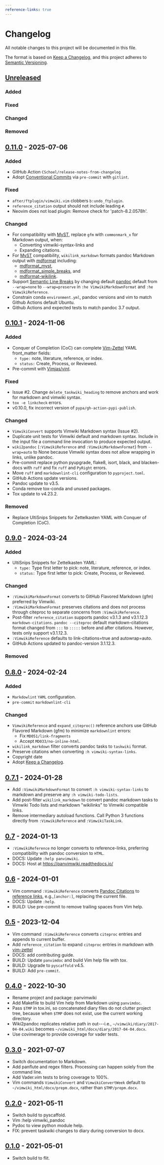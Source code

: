 ```yaml
---
reference-links: true
---
```


# Changelog

<!-- markdownlint-disable MD024 -->

All notable changes to this project will be documented in this file.

The format is based on [Keep a Changelog], and this project adheres to
[Semantic Versioning].

## [Unreleased]

### Added

### Fixed

### Changed

### Removed

## [0.11.0] - 2025-07-06

### Added

- GitHub Action `CSchoel/release-notes-from-changelog`
- Adopt [Conventional Commits]
  via `pre-commit` with `gitlint`.

### Fixed

- `after/ftplugin/vimwiki.vim` clobbers `b:undo_ftplugin`.
- `reference_citation` output should not include leading `#`.
- Neovim does not load plugin: Remove check for 'patch-8.2.0578h'.

### Changed

- For compatibility with [MyST], replace `gfm` with `commonmark_x` for
  Markdown output, when:
  - Converting vimwiki-syntax-links and
  - Expanding citations.
- For [MyST] compatibility, `wikilink_markdown` formats pandoc Markdown
  output with [mdformat] including:
  - [mdformat_myst],
  - [mdformat_simple_breaks], and
  - [mdformat-wikilink].
- Support [Semantic Line Breaks] by changing default [pandoc]
  default from `--wrap=none` to `--wrap=preserve` in
  `:he VimwikiMarkdownFormat` and `:he VimwikiReference`.
- Constrain conda `environment.yml`, pandoc versions and vim to match Github
  Actions default Ubuntu.
- Github Actions and expected tests to match pandoc 3.7 output.

## [0.10.1] - 2024-11-06

### Added

- Conquer of Completion (CoC) can complete
  [Vim-Zettel] YAML front_matter
  fields:
  - `type:` note, literature, reference, or index.
  - `status:` Create, Process, or Reviewed.
- Pre-commit with [Vimjas/vint].

### Fixed

- Issue #2. Change `delete_taskwiki_heading` to remove anchors and work for
  markdown and vimwiki syntax.
- `tox -e linkcheck` errors.
- v0.10.0, fix incorrect version of `pypa/gh-action-pypi-publish`.

### Changed

- `VimwikiConvert` supports Vimwiki Markdown syntax (Issue #2).
- Duplicate unit tests for Vimwiki default and markdown syntax. Include in the
  input file a command line invocation to produce expected output.
- `wiki2pandoc` (`:VimwikiReference` and `:VimwikiMarkdownFormat`) from
  `--wrap=auto` to None because Vimwiki syntax does not allow wrapping in
  links, unlike pandoc.
- Pre-commit replace python pyupgrade, flake8, isort, black, and
  blacken-docs with `ruff` and fix `ruff` and `PyRight` errors.
- Move `ruff` and `markdownlint-cli` configuration to `pyproject.toml`.
- GitHub Actions update versions.
- Pandoc update to v3.5.
- Conda remove tox-conda and unused packages.
- Tox update to v4.23.2.

### Removed

- Replace UltiSnips Snippets for Zettelkasten YAML with Conquer of Completion
  (CoC).

## [0.9.0] - 2024-03-24

### Added

- UltiSnips Snippets for Zettelkasten YAML:
  - `type:` Type first letter to pick: note, literature, reference, or index.
  - `status:` Type first letter to pick: Create, Process, or Reviewed.

### Changed

- `:VimwikiMarkdownFormat` converts to GitHub Flavored Markdown (gfm) preferred
  by Vimwiki.
- `:VimwikiMarkdownFormat` preserves citations and does not process through
  citeproc to separate concerns from `:VimwikiReference`.
- Post-filter `reference_citation` supports pandoc v3.1.3 and v3.1.12.3
  `markdown-citations`. `pandoc --citeproc` default markdown-citations format
  changed from `:::` to `:::::` before and after citations. However, tests only
  support v3.1.12.3.
- `:VimwikiReference` defaults to link-citations=true and autowrap=auto.
- GitHub Actions updated to pandoc-version 3.1.12.3.

### Removed

## [0.8.0] - 2024-02-24

### Added

- `Markdowlint` `YAML` configuration.
- `pre-commit` `markdownlint-cli`

### Changed

- `VimwikiReference` and `expand_citeproc()` reference anchors use GitHub
  Flavored Markdown (gfm) to minimize `markdownlint` errors:
  - Fix `MD051/link-fragments`
  - Accept `MD033/no-inline-html`.
- `wikilink_markdown` filter converts pandoc tasks to `taskwiki` format.
- Preserve citations when converting `:h vimwiki-syntax-links`.
- Copyright date
- Adopt [Keep a Changelog].

## [0.7.1] - 2024-01-28

- Add `:VimwikiMarkdownFormat` to convert `:h vimwiki-syntax-links` to markdown
  and preserve any `:h vimwiki-todo-lists`.
- Add post-filter `wikilink_markdown` to convert pandoc markdown tasks to
  Vimwiki Todo lists and markdown "wikilinks" to Vimwiki compatible links.
- Remove intermediary autoload functions. Call Python 3 functions directly from
  `:VimwikiReference` and `:VimwikiTaskLink`.

## [0.7] - 2024-01-13

- `:VimwikiReference` no longer converts to reference-links, preferring
  compatibility with pandoc conversion to `HTML`.
- DOCS: Update `:help panvimwiki`.
- DOCS: Host at <https://panvimwiki.readthedocs.io/>

## [0.6] - 2024-01-01

- Vim command `:VimwikiReference` converts
  [Pandoc Citations]
  to [reference links],
  e.g.,`[anchor:]`, replacing the current file.
- DOCS: Update `:help`.
- BUILD: Use pre-commit to remove trailing spaces from Vim help.

## [0.5] - 2023-12-04

- Vim command `:VimwikiReference` converts `citeproc` entries and appends to
  current buffer.
- Add `reference_citation` to expand `citeproc` entries in markdown with
  [vim-zettel]
- DOCS: add contributing guide.
- BUILD: Update `panvimdoc` and build Vim help file with tox.
- BUILD: Upgrade to `pyscaffold` v4.5.
- BUILD: Add `pre-commit`.

## [0.4.0] - 2022-10-30

- Rename project and package: panvimwiki
- Add Makefile to build Vim help from Markdown using `panvimdoc`.
- Pass `$TMP` in tox.ini, so concatenated diary files do not clutter project
  tree, because when `$TMP` does not exist, use the current working directory.
- Wiki2pandoc replicates relative path in out---i.e.,
  `~/vimwiki/diary/2017-04-04.wiki` becomes
  `~/vimwiki_html/docx/diary/2017-04-04.docx`.
- Use covimerage to provide coverage for vader tests.

## [0.3.0] - 2021-07-07

- Switch documentation to Markdown.
- Add panflute and regex filters. Processing can happen solely from the command
  line.
- Add Vader.vim tests to bring coverage to 100%.
- Vim commands `VimwikiConvert` and `VimwikiConvertWeek` default to
  `~/vimwiki_html/docx/prepm.docx`, rather than `$TMP/prepm.docx`.

## [0.2.0] - 2021-05-11

- Switch build to pyscaffold.
- Vim :help vimwiki_pandoc
- Pydoc to view python module help.
- FIX: prevent taskwiki changes to diary during conversion to docx.

## [0.1.0] - 2021-05-01

- Switch build to flit.

[0.1.0]: https://github.com/jfishe/panvimwiki/releases/tag/0.1.0
[0.2.0]: https://github.com/jfishe/panvimwiki/compare/0.1.0...0.2.0
[0.3.0]: https://github.com/jfishe/panvimwiki/compare/0.2.0...0.3.0
[0.4.0]: https://github.com/jfishe/panvimwiki/compare/0.3.0...0.4.0
[0.5]: https://github.com/jfishe/panvimwiki/compare/0.4.0...0.5
[0.6]: https://github.com/jfishe/panvimwiki/compare/0.5...0.6
[0.7]: https://github.com/jfishe/panvimwiki/compare/0.6...0.7
[0.7.1]: https://github.com/jfishe/panvimwiki/compare/0.7...0.7.1
[0.8.0]: https://github.com/jfishe/panvimwiki/compare/0.7.1...0.8.0
[0.9.0]: https://github.com/jfishe/panvimwiki/compare/0.8.0...0.9.0
[0.10.1]: https://github.com/jfishe/panvimwiki/compare/0.9.0...0.10.1
[0.11.0]: https://github.com/jfishe/panvimwiki/compare/0.10.1...0.11.0
[conventional commits]: https://www.conventionalcommits.org/en/v1.0.0/
[keep a changelog]: https://keepachangelog.com/en/1.0.0/
[mdformat]: https://pypi.org/project/mdformat/
[mdformat-wikilink]: https://pypi.org/project/mdformat-wikilink/
[mdformat_myst]: https://pypi.org/project/mdformat_myst/
[mdformat_simple_breaks]: https://pypi.org/project/mdformat_simple_breaks/
[myst]: https://mystmd.org/
[pandoc]: https://pandoc.org/
[pandoc citations]: https://pandoc.org/MANUAL.html#citation-syntax
[reference links]: https://pandoc.org/MANUAL.html#reference-links
[semantic line breaks]: https://sembr.org/
[semantic versioning]: https://semver.org/spec/v2.0.0.html
[unreleased]: https://github.com/jfishe/panvimwiki/compare/0.11.0...HEAD
[vim-zettel]: https://github.com/michal-h21/vim-zettel
[vimjas/vint]: https://github.com/Vimjas/vint
